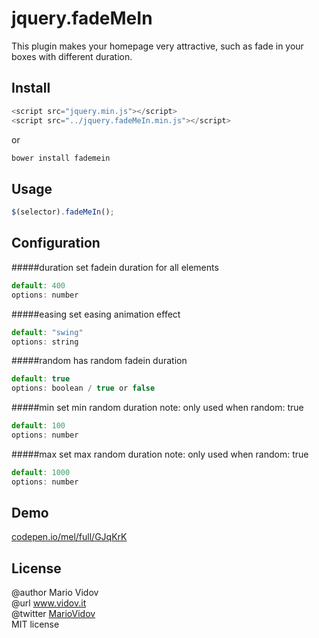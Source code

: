 # jquery.fadeMeIn
This plugin makes your homepage very attractive, such as fade in your boxes with different duration.
## Install
```javascript
<script src="jquery.min.js"></script>
<script src="../jquery.fadeMeIn.min.js"></script>
```
or 
```javascript
bower install fademein
```
## Usage
```javascript
$(selector).fadeMeIn();
```
## Configuration
#####duration
set fadein duration for all elements
```javascript
default: 400
options: number
```
#####easing
set easing animation effect
```javascript
default: "swing"
options: string
```
#####random
has random fadein duration
```javascript
default: true
options: boolean / true or false
```
#####min
set min random duration
note: only used when random: true
```javascript
default: 100
options: number
```
#####max
set max random duration
note: only used when random: true
```javascript
default: 1000
options: number
```
## Demo
<a href="http://codepen.io/mel/full/GJqKrK" target="_blank">codepen.io/mel/full/GJqKrK</a>
## License
@author Mario Vidov <br />
@url <a href="http://vidov.it" target="_blank">www.vidov.it</a> <br />
@twitter  <a href="http://twitter.com/MarioVidov" target="_blank">MarioVidov</a> <br />
MIT license